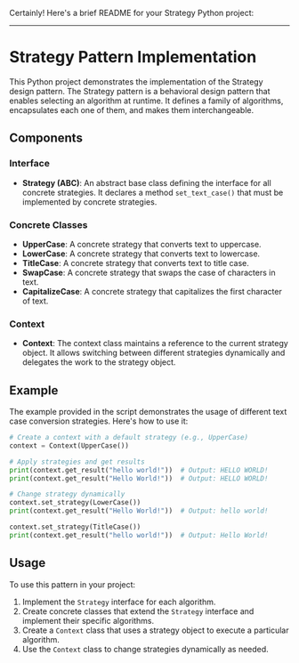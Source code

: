 Certainly! Here's a brief README for your Strategy Python project:

---

# Strategy Pattern Implementation

This Python project demonstrates the implementation of the Strategy design pattern. The Strategy pattern is a behavioral design pattern that enables selecting an algorithm at runtime. It defines a family of algorithms, encapsulates each one of them, and makes them interchangeable.

## Components

### Interface

- **Strategy (ABC)**: An abstract base class defining the interface for all concrete strategies. It declares a method `set_text_case()` that must be implemented by concrete strategies.

### Concrete Classes

- **UpperCase**: A concrete strategy that converts text to uppercase.
- **LowerCase**: A concrete strategy that converts text to lowercase.
- **TitleCase**: A concrete strategy that converts text to title case.
- **SwapCase**: A concrete strategy that swaps the case of characters in text.
- **CapitalizeCase**: A concrete strategy that capitalizes the first character of text.

### Context

- **Context**: The context class maintains a reference to the current strategy object. It allows switching between different strategies dynamically and delegates the work to the strategy object.

## Example

The example provided in the script demonstrates the usage of different text case conversion strategies. Here's how to use it:

```python
# Create a context with a default strategy (e.g., UpperCase)
context = Context(UpperCase())

# Apply strategies and get results
print(context.get_result("hello world!"))  # Output: HELLO WORLD!
print(context.get_result("Hello World!"))  # Output: HELLO WORLD!

# Change strategy dynamically
context.set_strategy(LowerCase())
print(context.get_result("Hello World!"))  # Output: hello world!

context.set_strategy(TitleCase())
print(context.get_result("hello world!"))  # Output: Hello World!
```

## Usage

To use this pattern in your project:

1. Implement the `Strategy` interface for each algorithm.
2. Create concrete classes that extend the `Strategy` interface and implement their specific algorithms.
3. Create a `Context` class that uses a strategy object to execute a particular algorithm.
4. Use the `Context` class to change strategies dynamically as needed.
